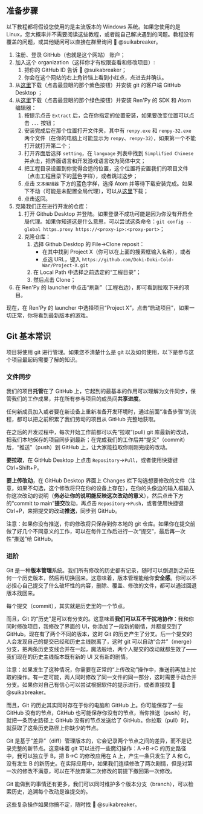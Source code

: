 ## 准备步骤

以下教程都将假设您使用的是主流版本的 Windows 系统。如果您使用的是 Linux，您大概率并不需要阅读这些教程，或者能自己解决遇到的问题。教程没有覆盖的问题，或其他疑问可以直接在群里询问 🍉 @suikabreaker。

1. 注册、登录 GitHub（也就是这个网站） 账户；
2. 加入这个 organization（这样你才有权限查看和修改项目）:
    1. 把你的 GitHub ID 告诉 🍉 @suikabreaker；
    2. 你会在这个网站的右上角铃铛上看到小红点，点进去并确认。
3. 从[这里](https://desktop.github.com/)下载（点击最显眼的那个紫色按钮）并安装 git 的客户端 GitHub Desktop ；
4. 从[这里](https://www.renpy.org/latest.html)下载（点击最显眼的那个绿色按钮）并安装 Ren'Py 的 SDK 和 Atom 编辑器：
    1. 按提示点击 `Extract` 后，会在你指定的位置安装，如果要改变位置可以点击 `...` 按钮；
    2. 安装完成后在那个位置打开文件夹，其中有 `renpy.exe` 和 `renpy-32.exe` 两个文件（在你的电脑上可能显示为 `renpy`、`renpy-32`），如果第一个不能打开就打开第二个；
    3. 打开界面后选择 `setting`，在 `language` 列表中找到 `Simplified Chinese` 并点击，把界面语言和开发游戏语言改为简体中文；
    4. 把工程目录设置到你觉得合适的位置，这个位置将安置我们的项目文件（点击工程目录下的蓝色字样），或者跳过这步；
    5. 点击 `文本编辑器` 下方的蓝色字样，选择 Atom 并等待下载安装完成。如果下不动（可能是未配置全局代理），可以从[这里](https://atom.io/)下载；
    6. 点击返回。
7. 克隆我们正在进行开发的仓库：
    1. 打开 Github Desktop 并登陆。如果登录不成功可能是因为你没有开启全局代理。如果你知道这是什么意思，可以尝试这条命令：`git config --global https.proxy https://<proxy-ip>:<proxy-port>`；
    2. 克隆仓库：
        1. 选择 Github Desktop 的 File->Clone reposit：
            - 在其中找到 Project X（你可以在上面的搜索框输入名称），或者
            - 点选 URL，键入 `https://github.com/Doki-Doki-Cold-War/Project-X.git`
        2. 在 Local Path 中选择之前选定的“工程目录”；
        3. 然后点击 Clone；
8. 在 Ren'Py 的 launcher 中点击“刷新”（工程右边），即可看到拉取下来的项目。

现在，在 Ren'Py 的 launcher 中选择项目“Project X”，点击“启动项目”，如果一切正常，你将看到最新版本的游戏。

## Git 基本常识

项目将使用 git 进行管理。如果您不清楚什么是 git 以及如何使用，以下是参与这个项目最起码需要了解的知识。

### 文件同步

我们的项目**托管**在了 GitHub 上，它起到的最基本的作用可以理解为文件同步，保管我们的工作成果，并在所有参与项目的成员间**共享进度**。

任何新成员加入或者要在新设备上重新准备开发环境时，通过前面“准备步骤”的流程，都可以把之前积累了我们劳动的项目从 GitHub 完整地获取。

在之后的开发过程中，每次开始工作前都可以先“拉取”(pull) git 库最新的改动，把我们本地保存的项目同步到最新；在完成我们的工作后并“提交”（commit）后，“推送”（push）到 GitHub 上，让大家能拉取你刚刚完成的改动。

**要拉取**，在 GitHub Desktop 上点击 `Repository`->`Pull`，或者使用快捷键 Ctrl+Shift+P。

**要上传改动**，在 GitHub Desktop 界面上 Changes 栏下勾选想要修改的文件（注意，如果不勾选，这个修改将只在你的设备上存在），在你的头像边的输入框输入你这次改动的说明（**务必让你的说明能反映这次改动的意义**），然后点击下方的“commit to main”**提交**改动，再点击 `Repository`->`Push`，或者使用快捷键 Ctrl+P，来把提交的改动**推送**，同步到 GitHub。

注意：如果你没有推送，你的修改将只保存到你本地的 git 仓库。如果你在提交前做了好几个不同意义的工作，可以在每件工作后进行一次“提交”，最后再一次性“推送”给 GitHub。

### 进阶

Git 是一种**版本管理**系统。我们所有修改的历史都有记录，随时可以倒退到之前任何一个历史版本，然后再切换回来。这意味着，版本管理能给你**安全感**。你可以不必担心自己提交了什么破坏性的内容，删除、覆盖、修改的文件，都可以通过回退版本找回来。

每个提交（commit），其实就是历史里的一个节点。

而且，Git 的“历史”是可以有分支的。这意味着**我们可以互不干扰地协作**：我和你同时修改项目，我修改了界面的 UI，你添加了一段新的剧情，并都提交到了 GitHub。现在有了两个不同的版本，这时 Git 的历史产生了分叉。后一个提交的人会发现自己的提交已经和历史主线脱离了，这时 git 可以自动“合并”（merge）分支，把两条历史支线合并在一起，魔法般地，两个人提交的改动就都生效了——我们现在的历史主线版本既有新的 UI 又有新的剧情。

注意：如果发生了这种情况，你需要在正常的“上传改动”操作中，推送前再加上拉取的操作。有一定可能，两人同时修改了同一文件的同一部分，这时需要手动合并分支。如果你对自己有信心可以尝试根据软件的提示进行，或者直接找 🍉 @suikabreaker。

而且，Git 的历史其实同时存在于你的电脑和 GitHub 上。你可能保存了一些 GitHub 没有的节点，GitHub 也可能保存你没有的节点，当你推送（push）时，就把一条历史路径上 GitHub 没有的节点发送给了 GitHub。你拉取（pull）时，就获取了这条历史路径上你缺少的节点。

Git 是基于“差异”（diff）管理版本的，它会记录两个节点之间的差异，而不是记录完整的新节点。这意味着 git 可以进行一些魔幻操作：A->B->C 的历史路径中，我可以独立于 B，把 B->C 的修改应用在 A 上，产生一条只发生了 A 和 C，没有发生 B 的新历史。在实际应用中，如果我们连续修改了两次剧情，但是对第一次的修改不满意，可以在不放弃第二次修改的前提下撤回第一次修改。

Git 能做到的事情还有更多，我们可以同时维护多个版本分支（branch），可以检索历史，追溯每个改动是谁提交的。

这些复杂操作如果你搞不定，随时找 🍉 @suikabreaker。
